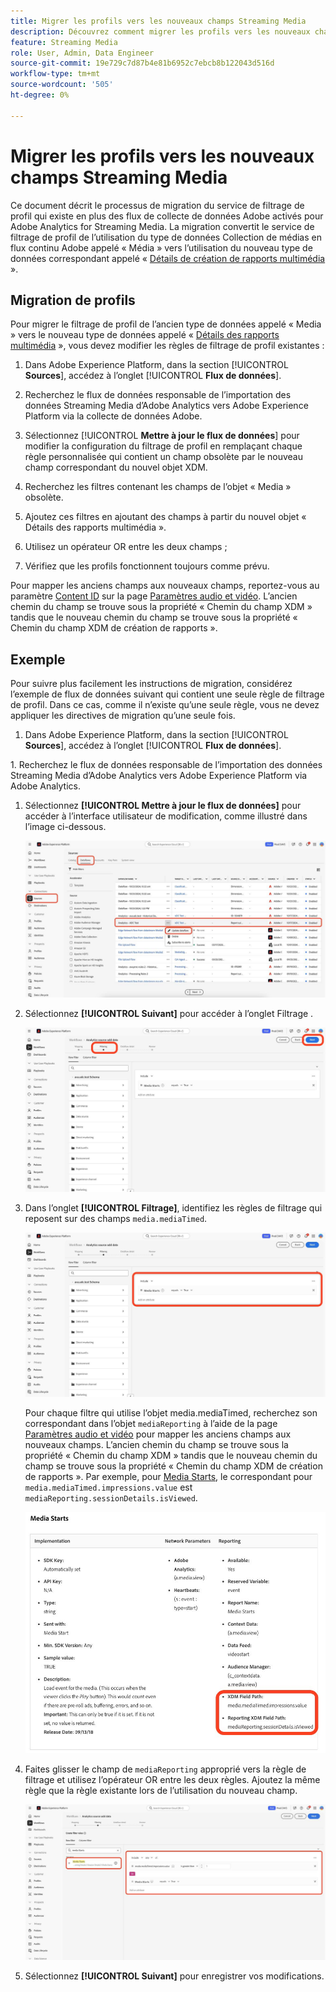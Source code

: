 ```yaml
---
title: Migrer les profils vers les nouveaux champs Streaming Media
description: Découvrez comment migrer les profils vers les nouveaux champs Streaming Media
feature: Streaming Media
role: User, Admin, Data Engineer
source-git-commit: 19e729c7d87b4e81b6952c7ebcb8b122043d516d
workflow-type: tm+mt
source-wordcount: '505'
ht-degree: 0%

---
```


# Migrer les profils vers les nouveaux champs Streaming Media

Ce document décrit le processus de migration du service de filtrage de profil qui existe en plus des flux de collecte de données Adobe activés pour Adobe Analytics for Streaming Media. La migration convertit le service de filtrage de profil de l’utilisation du type de données Collection de médias en flux continu Adobe appelé « Média » vers l’utilisation du nouveau type de données correspondant appelé « [Détails de création de rapports multimédia](https://experienceleague.adobe.com/fr/docs/experience-platform/xdm/data-types/media-reporting-details) ».

## Migration de profils

Pour migrer le filtrage de profil de l’ancien type de données appelé « Media » vers le nouveau type de données appelé « [Détails des rapports multimédia](https://experienceleague.adobe.com/fr/docs/experience-platform/xdm/data-types/media-reporting-details) », vous devez modifier les règles de filtrage de profil existantes :

1. Dans Adobe Experience Platform, dans la section [!UICONTROL **Sources**], accédez à l’onglet [!UICONTROL **Flux de données**].

1. Recherchez le flux de données responsable de l’importation des données Streaming Media d’Adobe Analytics vers Adobe Experience Platform via la collecte de données Adobe.

1. Sélectionnez [!UICONTROL **Mettre à jour le flux de données**] pour modifier la configuration du filtrage de profil en remplaçant chaque règle personnalisée qui contient un champ obsolète par le nouveau champ correspondant du nouvel objet XDM.

1. Recherchez les filtres contenant les champs de l’objet « Media » obsolète.

1. Ajoutez ces filtres en ajoutant des champs à partir du nouvel objet « Détails des rapports multimédia ».

1. Utilisez un opérateur OR entre les deux champs ;

1. Vérifiez que les profils fonctionnent toujours comme prévu.

Pour mapper les anciens champs aux nouveaux champs, reportez-vous au paramètre [Content ID](https://experienceleague.adobe.com/fr/docs/media-analytics/using/implementation/variables/audio-video-parameters#content-id) sur la page [Paramètres audio et vidéo](https://experienceleague.adobe.com/fr/docs/media-analytics/using/implementation/variables/audio-video-parameters). L’ancien chemin du champ se trouve sous la propriété « Chemin du champ XDM » tandis que le nouveau chemin du champ se trouve sous la propriété « Chemin du champ XDM de création de rapports ».

## Exemple

Pour suivre plus facilement les instructions de migration, considérez l’exemple de flux de données suivant qui contient une seule règle de filtrage de profil. Dans ce cas, comme il n’existe qu’une seule règle, vous ne devez appliquer les directives de migration qu’une seule fois.

1. Dans Adobe Experience Platform, dans la section [!UICONTROL **Sources**], accédez à l’onglet [!UICONTROL **Flux de données**].

&#x200B;1. Recherchez le flux de données responsable de l’importation des données Streaming Media d’Adobe Analytics vers Adobe Experience Platform via Adobe Analytics.

1. Sélectionnez **[!UICONTROL Mettre à jour le flux de données]** pour accéder à l’interface utilisateur de modification, comme illustré dans l’image ci-dessous.

   ![profil de flux de données AEP](assets/aep-dataflow-profile.jpeg)

1. Sélectionnez **[!UICONTROL Suivant]** pour accéder à l’onglet Filtrage .

   ![Onglet Filtre de flux de données AEP](assets/aep-dataflow-filtering-profile.jpeg)

1. Dans l’onglet **[!UICONTROL Filtrage]**, identifiez les règles de filtrage qui reposent sur des champs `media.mediaTimed`.

   ![règles de filtrage des flux de données AEP](assets/dataflow-filtering-rules-profile.jpeg)


   Pour chaque filtre qui utilise l’objet media.mediaTimed, recherchez son correspondant dans l’objet `mediaReporting` à l’aide de la page [Paramètres audio et vidéo](https://experienceleague.adobe.com/fr/docs/media-analytics/using/implementation/variables/audio-video-parameters) pour mapper les anciens champs aux nouveaux champs. L’ancien chemin du champ se trouve sous la propriété « Chemin du champ XDM » tandis que le nouveau chemin du champ se trouve sous la propriété « Chemin du champ XDM de création de rapports ». Par exemple, pour [Media Starts](https://experienceleague.adobe.com/fr/docs/media-analytics/using/implementation/variables/audio-video-parameters#media-starts), le correspondant pour `media.mediaTimed.impressions.value` est `mediaReporting.sessionDetails.isViewed`.

   ![Nouveaux et anciens champs XDM](assets/xdm-fields-new-and-old.jpeg)

1. Faites glisser le champ de `mediaReporting` approprié vers la règle de filtrage et utilisez l’opérateur OR entre les deux règles. Ajoutez la même règle que la règle existante lors de l’utilisation du nouveau champ.

   ![Ajouter des règles de filtrage](assets/add-filter-rules.jpeg)

1. Sélectionnez **[!UICONTROL Suivant]** pour enregistrer vos modifications.
